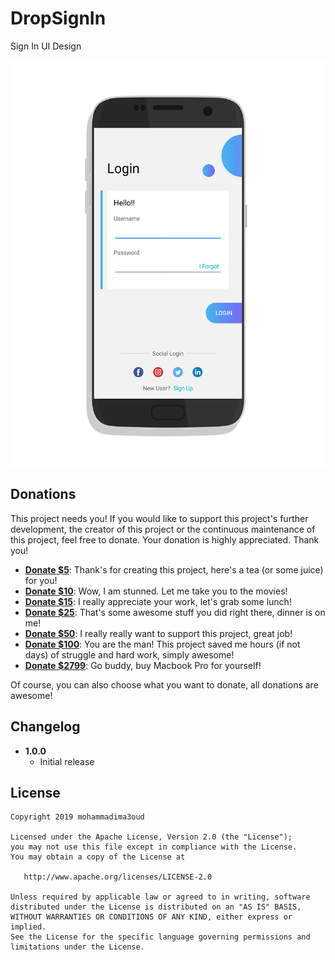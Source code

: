 # DropSignIn
Sign In UI Design

<img src="images/Drop Sign In.jpg" width="540" height="650" alt="Drop Sign In"/>

## Donations
This project needs you! If you would like to support this project's further development, the creator of this project or the continuous maintenance of this project, feel free to donate. Your donation is highly appreciated. Thank you!


* **[Donate $5](https://www.paypal.me/mohammadima3oud/5)**: Thank's for creating this project, here's a tea (or some juice) for you!
* **[Donate $10](https://www.paypal.me/mohammadima3oud/10)**: Wow, I am stunned. Let me take you to the movies!
* **[Donate $15](https://www.paypal.me/mohammadima3oud/15)**: I really appreciate your work, let's grab some lunch!
* **[Donate $25](https://www.paypal.me/mohammadima3oud/25)**: That's some awesome stuff you did right there, dinner is on me!
* **[Donate $50](https://www.paypal.me/mohammadima3oud/50)**: I really really want to support this project, great job!
* **[Donate $100](https://www.paypal.me/mohammadima3oud/100)**: You are the man! This project saved me hours (if not days) of struggle and hard work, simply awesome!
* **[Donate $2799](https://www.paypal.me/mohammadima3oud/2799)**: Go buddy, buy Macbook Pro for yourself!

Of course, you can also choose what you want to donate, all donations are awesome!


## Changelog
* **1.0.0**
    * Initial release


## License

    Copyright 2019 mohammadima3oud

    Licensed under the Apache License, Version 2.0 (the "License");
    you may not use this file except in compliance with the License.
    You may obtain a copy of the License at

       http://www.apache.org/licenses/LICENSE-2.0

    Unless required by applicable law or agreed to in writing, software
    distributed under the License is distributed on an "AS IS" BASIS,
    WITHOUT WARRANTIES OR CONDITIONS OF ANY KIND, either express or implied.
    See the License for the specific language governing permissions and
    limitations under the License.
